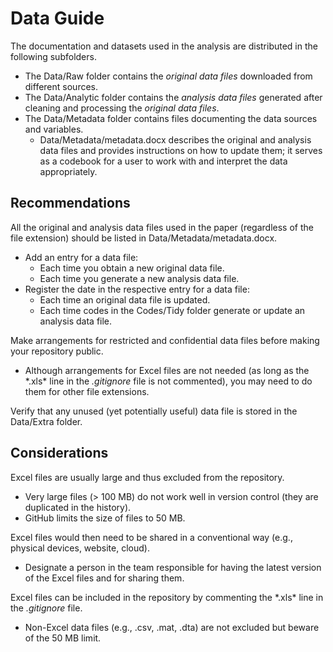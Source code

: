 # Data Guide

The documentation and datasets used in the analysis are distributed in the following subfolders.
- The Data/Raw folder contains the *original data files* downloaded from different sources. 
- The Data/Analytic folder contains the *analysis data files* generated after cleaning and processing the *original data files*.
- The Data/Metadata folder contains files documenting the data sources and variables.
	- Data/Metadata/metadata.docx describes the original and analysis data files and provides instructions on how to update them; it serves as a codebook for a user to work with and interpret the data appropriately.


## Recommendations
All the original and analysis data files used in the paper (regardless of the file extension) should be listed in Data/Metadata/metadata.docx.
- Add an entry for a data file:
	- Each time you obtain a new original data file.
	- Each time you generate a new analysis data file.
- Register the date in the respective entry for a data file:
	- Each time an original data file is updated.
	- Each time codes in the Codes/Tidy folder generate or update an analysis data file.

Make arrangements for restricted and confidential data files before making your repository public.
- Although arrangements for Excel files are not needed (as long as the \*.xls\* line in the *.gitignore* file is not commented), you may need to do them for other file extensions.

Verify that any unused (yet potentially useful) data file is stored in the Data/Extra folder.


## Considerations
Excel files are usually large and thus excluded from the repository.
- Very large files (\> 100 MB) do not work well in version control (they are duplicated in the history).
- GitHub limits the size of files to 50 MB.

Excel files would then need to be shared in a conventional way (e.g., physical devices, website, cloud).
- Designate a person in the team responsible for having the latest version of the Excel files and for sharing them.

Excel files can be included in the repository by commenting the \*.xls\* line in the *.gitignore* file. 
- Non-Excel data files (e.g., .csv, .mat, .dta) are not excluded but beware of the 50 MB limit.